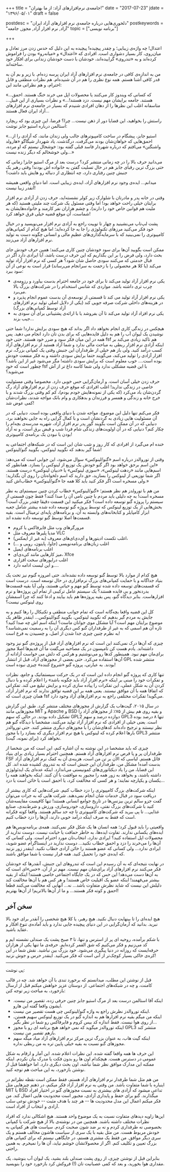 +++
title = "جامعه‌ی نرم‌افزارهای آزاد: از ما بهتران!"
date  = "2017-07-23"
jdate = "۱۳۹۶/۰۵/۰۱"
draft = false

postdesc = "دلخوری‌هایی درباره جامعه‌ی نرم افزارهای آزاد ایران"
postkeywords = "آزاد, نرم افزار آزاد, مجوز, جامعه"
topic = ["برنامه نویسی"]

+++








اعتدال! چه واژه‌ی زیبایی؛ و چقدر پیچیده! پیچیده به این دلیل که حدس زدن مرز تعادل و میان‌روی، کار بسیار دشواری است. افرادی که «اعتدال» و «میانه‌رو» بودن را فراموش کرده‌اند و به «تندروی» گراییده‌اند، خودشان با دست خودشان زندانی برای افکار خود ساخته‌اند.

من به اندازه‌ی کافی در جامعه‌ی نرم افزارهای آزاد ایران پرسه زده‌ام. با زیر و بم آن به قدر کافی آشنا هستم. همه نوع نظری را هم در آن شنیده‌ام. هم نظرات منطقی و قابل احترام، و هم نظراتی مانند این:

«...که کسانی که ویندوز کار می‌کنند یا محصولات اپل می خرند خنگ هستند. احمق هستند. جامعه برایشان مهم نیست. دزد هستند!...» و نظرات بسیاری از این قبیل... متاسفانه اغلب این نظرها را از دهان افرادی شنیدم که بسیار در جامعه‌ی نرم افزارهای آزاد ایران فعال هستند...

راستش را بخواهید، این قضایا دور از ذهن نیست... چرا؟ فرضا، این چیزی بود که ریچارد استالمن درباره استیو جابز نوشت:

«...استیو جابز، پیشگام در ساخت کامپیوتر‌های جالب ولی زندان مانند، که آزادی را از احمق‌هایی که خواهان‌شان بودند می‌گرفت، درگذشت.
یاد شهردار شیگاگو  «هارولد واشنگتن» می‌افتم که درباره شهردار فاسد قبلی گفته بود: خوشحال نیستم که او مرده، ولی خوشحالم که دیگر زنده نیست...»

می‌دانید حرف بالا را در چه زمانی منتشر کرد؟ درست بعد از مرگ استیو جابز! زمانی که حتی بزرگ ترین رقبای جابز هم در حال تسلیت گفتن به خانواده اش بودند! وقتی رهبر یک جنبش چنین رفتاری دارد، چه انتظاری از دنباله رو هایش باید داشت؟

میدانم... ایده‌ی وجود نرم افزار‌های آزاد، ایده‌ی زیبایی است. اما دنیای واقعی همیشه آنقدر زیبا نیست!

وقتی در خانه پدر و مادرتان با شلوارک زیر کولر نشسته‌اید، حرف زدن از آزادی نرم افزار برایتان خیلی راحت خواهد بود!
اما وقتی مسئول یک شرکت چند ملیتی هستید (که هر ملیت هم قوانین خاص خود را دارند)، و چشم هزاران نفر کارمند و خانواده‌هایشان به شماست، آن موقع قضیه خیلی فرق خواهد کرد!

پشت لپ‌تاپ می‌نشینید و چهار تا توییت راجع به آزادی نرم افزار می‌نویسید و در خیال خود فکر می‌کنید مرزهای تکنولوژی را جا به جا کرده‌اید؛ اما هیچ کدام از کمپانی‌های کامپیوتری را نمی‌بینید که با سرمایه‌گذاری‌های عظیمِ مالی و انسانی چگونه دست به تولید نرم افزارهای آزاد می‌زنند.

ممکن است بگویید آن‌ها برای سود خودشان چنین کاری می‌کنند؛ همین حرف خودش جای بحث دارد، ولی فرض را بر این بگذاریم که این حرف درست باشد، آیا ایرادی دارد اگر در قبال خدمتی که می‌کنند سودی حاصل شان شود؟ هر کسی که نرم افزار آزاد تولید می‌کند (یا کلا هر محصولی را با زحمت به سرانجام می‌رساند) قرار است به نوعی از آن سود ببرد:

- یکی نرم افزار آزاد تولید می‌کند تا برای خود در جامعه احترام بدست بیاورد و رزومه‌ی چرب تری داشته باشد. مواردی که شانس استخدام را در شرکت‌های بزرگ بالا می‌برد.
- یکی نرم افزار آزاد تولید می کند تا قسمتی از توسعه‌ی آن بدست عموم انجام پذیرد و در هزینه‌های داخلی شرکت صرفه جویی کند (یکی از دلایل اصلی تولید نرم افزارهای آزاد توسط کمپانی‌های بزرگ)
- یکی نرم افزاد آزاد تولید می‌کند تا آن بفروشد یا با ارائه‌ی پشتیبانی برای آن سودی به جیب بزند...

هیچکس در زندگی کاری انجام نخواهد داد اگر بداند که هیچ سودی برایش ندارد! شما حتی نوشیدن یک لیوان آب را هم به دلیل فایده‌هایی که برای بدن تان دارد انجام می دهید. پس همه در این میان فکر سود و ضرر خود هستند. حتی خود fsf هم تاکید زیادی می‌کند بر اینکه آزادی نرم افزار ربطی به مباحث مالی ندارد و شما آزاد هستید از نرم افزارهای آزاد کسب درآمد کنید. ولی باز هم خیلی از طرفداران این جنبش وقتی یک کمپانی بزرگ، نرم افزار آزادی را تولید می‌کند، می‌گویند حتما برایش سودی داشته و به فکر منفعت خودش بوده است.... خوب معلوم است که برایش سودی داشته! مگر می‌شود غیر از این باشد؟ چطور است که خود fsf با این قضیه مشکلی ندارد ولی شما کاسه داغ تر از آش می‌شوید؟

حرف زدن خیلی آسان است. و آرمان‌گرایی حس خوبی دارد. مخصوصا وقتی مسئولیت خاصی در زندگی ندارید! اغلب افرادی که موقع حرف زدن از نرم افزارهای آزاد رگ گردن‌شان باد می‌کرد (که یکی از نمونه‌هایش خودم بودم)، کم کم وقتی بزرگ شدند و با خرج خانه و زندگی و همسر و فرزندان و بدهکاری و وام بانک مواجه شدند، نظرات‌شان کمی عوض شد!

فکر می‌کنم تنها دلیل این موضوع، مواجه شدن با دنیای واقعی بوده است. دنیایی که در آن مسئولیت هایی زیادی به گردنشان است و با کمال گرایی راه به جایی نخواهند برد. دنیایی که در آن ممکن است بگویند گور پدر نرم افزار آزاد، شهریه مدرسه‌ی بچه‌ام را چکار کنم؟ دنیایی که در آن اولویت‌های زندگی شام فردا شب و قبض برق است، و نه آزاد بودن یا نبودن یک برنامه‌ی کامپیوتری!

خنده ام می‌گیرد از افرادی که کار روز و شب شان این است که در شبکه‌های اجتماعی به شما گیر بدهند که نگویید لینوکس، بگویید گنو/لینوکس!

وقتی از توروالدز درباره اسم «گنو/لینوکس» سوال می‌شود، این جوابی است که می‌دهد:
«این اسم برحق خواهد بود اگر گنو خودش یک توزیع از لینوکس را بسازد. همانطور که اسم‌هایی مانند «ردهت لینوکس»، «سوزی لینوکس» یا «دبیان لینوکس» درست هستند. اگر شما توزیعی از لینوکس را بسازید، حق دارید که اسم دلخواه‌تان را روی آن بگذارید؛ ولی مسخره است اگر فکر کنید باید کلا همه جا «گنو/لینوکس» خطاب‌اش کنید.»

من هم با تورولدز هم نظر هستم؛ «گنو/لینوکس» خطاب کردن چنین سیستم‌ای به نظر مسخره است! به چه دلیلی باید مردم با چنین نامی آن را صدا کنند؟ فقط چون قسمتی از سیستم را پروژه گنو توسعه داده است؟ فکر میکنید این قسمت دقیقا چقدر بزرگ است؟ بخش‌هایی از یک توزیع لینوکس که توسط پروژه گنو توسعه داده شده بیشتر شامل جعبه ابزار کامپایلر و کتابخانه‌های وابسته به آن، و برنامه‌های پایه‌ای ترمینال است. بقیه قسمت‌ها اصلا توسط گنو توسعه داده نشده اند.

- مرورگرهای وب مثل فایرفاکس یا کروم
-  مدیا پلیر‌ها معروف مثل VLC
- اغلب تکست ادیتورها و آی‌دی‌ای‌های معروف (به غیر از ایمکس)،
- اغلب زبان‌های برنامه‌نویسی (جاوا، پایتون، روبی و ...)
- اغلب برنامه‌های ایمیل
- میز کارهایی مانند کی‌دی‌ای، Xfce
- اغلب درایورهای سخت افزاری
- و این لیست ادامه دارد....

هیچ کدام از موارد بالا توسط گنو توسعه داده نشده‌اند. حتی امروزه گنوم نیز تحت یک بنیاد جداگانه و با حمایت کمپانی‌های بزرگ نرم‌افزاری در حال توسعه است. درست است که قسمت‌های توسعه داده شده توسط گنو مهم و حیاتی هستند، ولی آیا بقیه قسمت‌ها بدردنخور و بی فایده هستند؟ یک سیستم عامل ترکیبی از تمام این پروژه‌ها و نرم افزارهاست. بنابر دیدگاه گنو، پس بقیه پروژه‌ها هم باید بیایند و ادعا کنند که چرا اسمشان روی لینوکس نیست؟

کل این قضیه واقعا بچه‌گانه است که تمام جوانب منطقی و تکنیکال را رها کنیم و به جایش به مردم گیر بدهیم که نگویید لینوکس، بگویید گنو/لینوکس... اینقدر ظاهر یک موضوع برایتان مهم است؟  آیا مشکل موی جوانان ماست؟ اینکه اسم اش چه صدا کنید؟ تازه آن هم اسمی که به غیر از طرفداران گنو کس دیگری آن را به رسمیت نمی‌شناسد؟ به نظرم چنین چیزی جدا شدن از اصل، و چسبیدن به فرع است!

چیزی که آن‌ها درک نمی‌کنند این است که نرم افزارهای آزاد قبل از پروژه‌ی گنو نیز وجود داشته‌اند. یادم هست کن تامپسون در یک مصاحبه می‌گفت ما آن قدیم‌ها اصلا مجوز برای‌مان مهم نبود. همینطور کدها رو می‌نوشتیم و هرکس که دلش می خواست آزادانه از آن‌ها استفاده می‌کرد. حتی بعضی از مجوز‌های آزاد، قبل از انتشار GPL منتشر شده بودند. به عبارتی، پروژه گنو «شروع کننده» چیزی نبوده است! 

تنها کاری که پروژه گنو انجام داده این است که در یک حرکت سیستماتیک و جامع، نظرات و تفکرات خود را مبنی بر اینکه «نرم افزار آزاد باید چگونه باشد» را اعلام کرده و با دنبال کردن آن به شکل عملی، این تفکرات را پیاده سازی کرده و برایش تبلیغ می کند. تفکراتی که اتفاقا همه با آن موافق نیستند. یعنی همه بر این قضیه توافق ندارند که نرم افزار آزاد، همان چیزی است که fsf می‌گوید! تفکرات مختلفی راجع به نرم افزارهای آزاد وجود دارد.

در سال ۲۰۱۵، گیت‌هاب یک گزارش از مجوزهای مختلف منتشر کرد. طبق این گزارش مجوزهایی مانند MIT و Apache و BSD و بقیه روی هم بیش از ۷۵٪ از مجوزهای آزاد را تشکیل داده بودند. در حالی که سهم GPL2 دوازده درصد و سهم GPL3 تنها ۸ درصد بوده است. یعنی خیلی از افرادی که نرم افزار آزاد تولید می‌کنند، مشخصا با دیدگاه گنو هم نظر نیستند و ترجیح داده‌اند کدهای‌شان را با مجوزهای دیگری منتشر کنند. حتی توروالدز بارها اعلام کرده که لینوکس یا هیچ نرم افزار دیگری که بسازد را با مجوز GPL3 منتشر نخواهد کرد (برای نمونه، گیت).

چیزی که باید مشخصا در این نوشته به آن اشاره کنم، این است که من شخصا از طرفداران پر و پا قرص نرم افزارهای آزاد هستم. همچنین احترام بسیار زیادی برای بنیاد FSF قائل هستم. لباسی که الآن بر تن من است، هزینه‌ی آن به کمک نرم افزارهای آزاد  بدست آمده! مشکل من، طرفداران این جنبش است که به تندروی کشیده شده اند. کل این قضایا، من را یاد دیکتاتوری‌های کمونیستی می‌اندازد. اینکه عده‌ای یک ایدئولوژی داشته باشند، و بخواهد به زور همه را مجبور به موافقت با آن کنند. اینکه بخواهند همه را یکسان و یکپارچه نمایند؛ و هر کسی که مخالفت کرد، یا احمق است یا خائن است یا دزد...

اینکه شرکت‌های بزرگ کامپیوتری را دزد خطاب کنیم. شرکت‌هایی که کاری بیشتر از دریافت سود در قبال خدمات شان انجام نمی‌دهند. شرکت هایی که به جرات می‌توان گفت جزو سالم ترین بیزنس‌ها در تاریخ جوامع انسانی هستند! تنها کافیست مقایسه‌شان کنید با شرکت‌های بزرگ نفتی، داروسازی، خودروسازی، ورزش و شرط‌بندی، صنایع غذایی... تا پی ببرید که شرکت‌های کامپیوتری تا چه حد سالم هستند. واقعا کوته فکرانه است که فقط به صرف اینکه درآمد خوبی دارند، آن‌ها را دزد خطاب کنیم.

واقعیتی را باید قبول کرد؛ همه انسان ‌ها یک شکل فکر نمی‌کنند. همه‌ی برنامه‌نویس‌ها هم ایده‌های یکسانی ندارند. تفاوت ایده‌ها، به خاطر حماقت یا خیانت نیست. دوست ندارید از محصولات اپل استفاده کنید؟ ایرادی ندارد، انتخاب‌تان مورد احترام است. ولی کسانی که آن‌ها را می‌خرند را دزد و احمق خطاب نکنید... دوست ندارید در اینستاگرام عضو شوید، ایرادی ندارد... ولی کسانی که عضو هستند را خائن آزادی خطاب نکنید. اینقدر زور نزنید که ایده‌ی خود را تحمیل کنید. همه قرار نیست با شما موافق باشند.

<span class="in-red">
در نهایت نتیجه‌ای که به آن رسیدم این است که تندروهای این جنبش، آنقدرها که خودشان فکر می‌کنند نرم افزارهای آزاد برای‌شان مهم نیست. مهم تر از آن، «حس»ای است که به آن‌ها دست می‌دهد! این حس که در یک جایگاه اجتماعی خاصی هستند! اینکه از بقیه بیشتر می‌فهمند! اینکه عضو یک اقیلیت خاص هستند! و هر کس هم با آن‌ها مخالفت کند دلیلش این نیست که شاید نظرش متفاوت باشد... نه... آنهایی که مخالفت می‌کنند قطعا احمق و کوته فکر هستند... و ما از آن‌ها بالاتریم! از آن‌ها بهتریم!
</span>

## سخن آخر

هیچ ایده‌ای را تا بینهایت دنبال نکنید. هیچ رهبر، یا کلا هیچ شخصی را آنقدر برای خود بالا نبرید. بدانید که آرمان‌گرایی در این دنیای پیچیده جایی ندارد و باید آماده‌ی تنوع افکار و عقاید باشید.

با شکم برآمده، روحیه ای پر از استرس و تنها، تا ۳ صبح پشت یک صندلی نشسته ایم و کد می‌زنیم و فکر می‌کنیم که شق القمر کرده‌ایم. حرفه‌ی ما تنها یکی از هزاران حرفه‌ایست که روزانه در دنیا پیگیری می‌شود. خود بزرگ بین نباشید. نقش شما در این کره‌ی خاکی بسیار کوچک‌تر از آنی است که فکر می‌کنید. اینقدر حرس و جوش نزنید!

-------------------------------
پی نوشت:

قبل از نوشتن این مطلب، میدانستم که برخورد تندی با آن خواهد شد. چه در قالب کامنت، و چه در شبکه‌های اجتماعی. از دوستان عزیز خواهش میکنم قبل از ارسال بازخورد، به مباحث زیر توجه کنن:

- اینکه آقا استالمن درست بعد از مرگ استیو جابز چنین حرفی زده، تقصیر من نیست. ایشون واقعا گفته این هارو.
- اینکه توروالدز نظرش راجع به واژه گنو/لینوکس چی هست تقصیر من نیست.
- اینکه من میگم بقیه نرم افزارها هم به اندازه گنو در یک توزیع لینوکس سهیم هستن، از روی هوا نیست. فقط اندازه کد بیس کروم و فایرفاکس رو شما در نظر بگیر...
- اینکه توروالدز میگوید که نمی خواهد هیچ برنامه ای رو با مجوز GPL3 منتشر کند بازهم تقصیر من نیست.
- اینکه گیت هاب، به عنوان بزرگ ترین مرکز نرم افزارهای آزاد میاد میگه سهم مجوزهای گنو نسبت به بقیه خیلی پایین تره به من ربطی نداره.

این حرف ها همه واقعا گفته شده. این نظرات اعلام شده. این آمار و ارقام به شکل عمومی در دسترس هست. هیچکدام اون ها رو بدون فکت یا مدرک بیان نکردم. اینکه  ممکنه این مدارک موافق نظر شما نباشه، اون بحث دیگری دارد. اما خواهشا قبل از نوشتن بازخورد، به این مباحث هم توجه کنید.

من هم مثل شما طرفدار نرم افزارهای آزاد هستم، فقط ممکن است نقطه نظراتم در اینباره با شما متفاوت باشد. من وقتی به نرم افزار آزاد فکر میکنم، در ذهنم چیزهایی مثل MIT یا BSD تداعی میشود که آزادی های بیشتری به نسبت مجوزهای گنو در اختیار افراد میگذارند. گنو برای حفظ و پایداری آزادی، مجبور است محدودیت هایی اعمال کند. من فکر میکنم اعمال این مدل محدودیت ها -- هر چند با هدف مثبت -- خودش نوعی سلب آزادی و انتخاب از افراد است.

این‌ها زاویه دیدهای متفاوت نسبت به یک موضوع واحد هستند. هیچ اشکالی ندارد که افراد نظرات مختلف داشته باشند. همچنین من در نوشته‌ی بالا از هیچ شرکت یا کمپانی بخصوصی نه طرفداری کردم و نه بر ضد شون صحبت کردم. سیاست های هر کمپانی به خودش مربوط هست. من مثل بقیه با یک سری از سیاست هاشون مخالف هستم و یک سری دیگر موافق. من فقط یک مشتری هستم، در جایگاهی نیستم که برای کمپانی های بزرگ تعیین و تکلیف کنم. اگر از محصولاتشان خوشم نیاید، آن ها را نمیخرم. به همین راحتی.

بنابراین قبل از نوشتن چیزی، از روی پشت صندلی بلند بشید، یک لیوان آب بنوشید، یک مقداری هوا بخورید، و بعد که کمی عصبانیت تان (!) فروکش کرد بازخورد خود را بنویسید.





